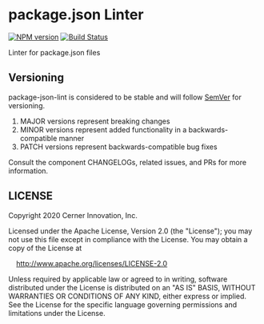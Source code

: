 # package.json Linter

[![NPM version](https://badgen.net/npm/v/@cerner/package-json-lint)](https://www.npmjs.org/package/@cerner/package-json-lint)
[![Build Status](https://badgen.net/travis/cerner/terra-toolkit)](https://travis-ci.com/cerner/terra-toolkit)

Linter for package.json files

## Versioning

package-json-lint is considered to be stable and will follow [SemVer](http://semver.org/) for versioning.

1. MAJOR versions represent breaking changes
2. MINOR versions represent added functionality in a backwards-compatible manner
3. PATCH versions represent backwards-compatible bug fixes

Consult the component CHANGELOGs, related issues, and PRs for more information.

## LICENSE

Copyright 2020 Cerner Innovation, Inc.

Licensed under the Apache License, Version 2.0 (the "License"); you may not use this file except in compliance with the License. You may obtain a copy of the License at

&nbsp;&nbsp;&nbsp;&nbsp;<http://www.apache.org/licenses/LICENSE-2.0>

Unless required by applicable law or agreed to in writing, software distributed under the License is distributed on an "AS IS" BASIS, WITHOUT WARRANTIES OR CONDITIONS OF ANY KIND, either express or implied. See the License for the specific language governing permissions and limitations under the License.
